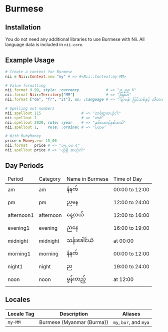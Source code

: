 <!-- This file has been generated. Source: src/docs/languages/_template.md.erb -->

# Burmese

## Installation

You do not need any additional libraries to use Burmese with Nii.
All language data is included in `nii-core`.

## Example Usage

``` ruby
# Create a context for Burmese
nii = Nii::Context.new "my" # => #<Nii::Context:my-MM>

# Value formatting
nii.format 9.99, style: :currency            # => "၉.၉၉ K"
nii.format Nii::Territory["MM"]              # => "မြန်မာ"
nii.format ["de", "fr", "it"], as: :language # => "ဂျာမန်၊ ပြင်သစ်နှင့် အီတလီ"

# Spelling out numbers
nii.spellout 115                  # => "တစ်ရာ့ဆယ့်ငါး"
nii.spellout 1                    # => "တစ်"
nii.spellout 2020, rule: :year    # => "နှစ်ထောင့်နှစ်ဆယ်"
nii.spellout 1,    rule: :ordinal # => "ပထမ"

# With RubyMoney
price = Money.eur 15_00
nii.format   price # => "၁၅.၀၀ €"
nii.spellout price # => "ယူရို ဆယ့်ငါး"
```

## Day Periods


<table>
  <thead>
    <tr>
      <td>Period</td>
      <td>Category</td>
      <td>Name in Burmese</td>
      <td>Time of Day</td>
    </tr>
  </thead>
  <tbody>
    <tr>
      <td>am</td>
      <td>am</td>
      <td>နံနက်</td>
      <td>00:00 to 12:00</td>
    </tr>
    <tr>
      <td>pm</td>
      <td>pm</td>
      <td>ညနေ</td>
      <td>12:00 to 24:00</td>
    </tr>
    <tr>
      <td>afternoon1</td>
      <td>afternoon</td>
      <td>နေ့လယ်</td>
      <td>12:00 to 16:00</td>
    </tr>
    <tr>
      <td>evening1</td>
      <td>evening</td>
      <td>ညနေ</td>
      <td>16:00 to 19:00</td>
    </tr>
    <tr>
      <td>midnight</td>
      <td>midnight</td>
      <td>သန်းခေါင်ယံ</td>
      <td>at 00:00</td>
    </tr>
    <tr>
      <td>morning1</td>
      <td>morning</td>
      <td>နံနက်</td>
      <td>00:00 to 12:00</td>
    </tr>
    <tr>
      <td>night1</td>
      <td>night</td>
      <td>ည</td>
      <td>19:00 to 24:00</td>
    </tr>
    <tr>
      <td>noon</td>
      <td>noon</td>
      <td>မွန်းတည့်</td>
      <td>at 12:00</td>
    </tr>
  </tbody>
</table>



## Locales

<table>
  <thead>
    <tr>
      <th>Locale Tag</th>
      <th>Description</th>
      <th>Aliases</th>
    </tr>
  </thead>
  <tbody>
    <tr>
      <td><code>my-MM</code></td>
      <td>Burmese (Myanmar (Burma))</td>
      <td><code>my</code>, <code>bur</code>, and <code>mya</code></td>
    </tr>
  </tbody>
</table>

